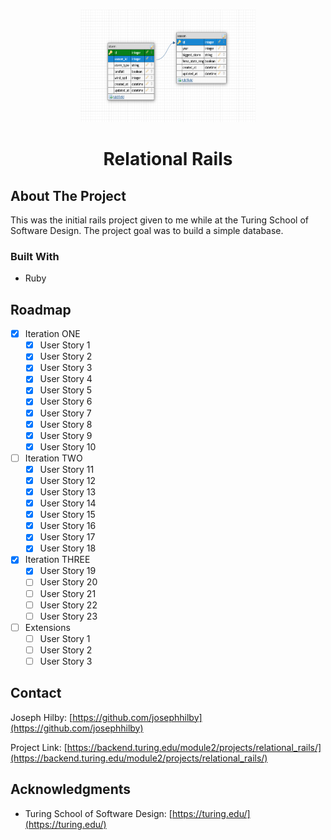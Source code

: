 <a name="Relational_Rails"></a>

<!-- PROJECT LOGO -->
<br />
<div align="center">
  <a href="https://github.com/josephhilby/relational_rails">
    <img src="images/relational_rails.png" alt="Logo" width="280" height="180">
  </a>

<h1 align="center">Relational Rails</h1>
</div>

## About The Project

This was the initial rails project given to me while at the Turing School of Software Design. The project goal was to build a simple database. <!-- I have kept this project as a measuring stick for my journey in learning Rails / Software Engineering. -->

### Built With

* Ruby

<!-- GETTING STARTED
## Getting Started -->

<!-- ROADMAP -->
## Roadmap

* [x] Iteration ONE
    * [x] User Story 1
    * [x] User Story 2
    * [x] User Story 3
    * [x] User Story 4
    * [x] User Story 5
    * [x] User Story 6
    * [x] User Story 7
    * [x] User Story 8
    * [x] User Story 9
    * [x] User Story 10
* [ ] Iteration TWO
    * [x] User Story 11
    * [x] User Story 12
    * [x] User Story 13
    * [x] User Story 14
    * [x] User Story 15
    * [x] User Story 16
    * [x] User Story 17
    * [x] User Story 18
* [x] Iteration THREE
    * [x] User Story 19
    * [ ] User Story 20
    * [ ] User Story 21
    * [ ] User Story 22
    * [ ] User Story 23
* [ ] Extensions
    * [ ] User Story 1
    * [ ] User Story 2
    * [ ] User Story 3

<!-- CONTACT -->
## Contact

Joseph Hilby: [https://github.com/josephhilby](https://github.com/josephhilby)

Project Link: [https://backend.turing.edu/module2/projects/relational_rails/](https://backend.turing.edu/module2/projects/relational_rails/)

<!-- ACKNOWLEDGMENTS -->
## Acknowledgments

* Turing School of Software Design: [https://turing.edu/](https://turing.edu/)
